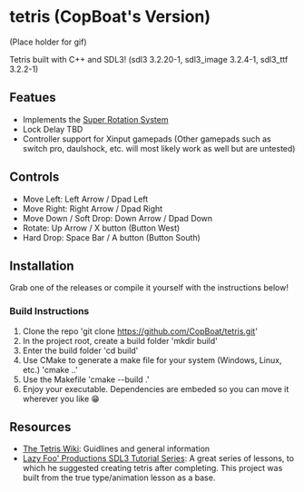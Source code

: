 # tetris (CopBoat's Version)
(Place holder for gif)

Tetris built with C++ and SDL3! (sdl3 3.2.20-1, sdl3_image 3.2.4-1, sdl3_ttf 3.2.2-1)

## Featues
- Implements the [Super Rotation System](https://tetris.wiki/Super_Rotation_System)
- Lock Delay TBD
- Controller support for Xinput gamepads
  (Other gamepads such as switch pro, daulshock, etc. will most likely work as well but are untested)

## Controls
- Move Left: Left Arrow / Dpad Left
- Move Right: Right Arrow / Dpad Right
- Move Down / Soft Drop: Down Arrow / Dpad Down
- Rotate: Up Arrow / X button (Button West)
- Hard Drop: Space Bar / A button (Button South)

## Installation
Grab one of the releases or compile it yourself with the instructions below!

### Build Instructions
1. Clone the repo 'git clone https://github.com/CopBoat/tetris.git'
2. In the project root, create a build folder 'mkdir build'
3. Enter the build folder 'cd build'
4. Use CMake to generate a make file for your system (Windows, Linux, etc.) 'cmake ..'
5. Use the Makefile 'cmake --build .'
6. Enjoy your executable. Dependencies are embeded so you can move it wherever you like 😁

## Resources
- [The Tetris Wiki](https://tetris.wiki/Tetris.wiki): Guidlines and general information
- [Lazy Foo' Productions SDL3 Tutorial Series](https://lazyfoo.net/tutorials/SDL3/index.php): A great series of lessons, to which he suggested creating tetris after completing. This project was built from the true type/animation lesson as a base. 